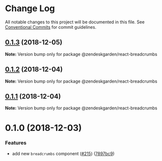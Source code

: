 # Change Log

All notable changes to this project will be documented in this file.
See [Conventional Commits](https://conventionalcommits.org) for commit guidelines.

## [0.1.3](https://github.com/zendeskgarden/react-components/compare/@zendeskgarden/react-breadcrumbs@0.1.2...@zendeskgarden/react-breadcrumbs@0.1.3) (2018-12-05)

**Note:** Version bump only for package @zendeskgarden/react-breadcrumbs





## [0.1.2](https://github.com/zendeskgarden/react-components/compare/@zendeskgarden/react-breadcrumbs@0.1.1...@zendeskgarden/react-breadcrumbs@0.1.2) (2018-12-04)

**Note:** Version bump only for package @zendeskgarden/react-breadcrumbs





## [0.1.1](https://github.com/zendeskgarden/react-components/compare/@zendeskgarden/react-breadcrumbs@0.1.0...@zendeskgarden/react-breadcrumbs@0.1.1) (2018-12-04)

**Note:** Version bump only for package @zendeskgarden/react-breadcrumbs





# 0.1.0 (2018-12-03)


### Features

* add new `breadcrumbs` component ([#215](https://github.com/zendeskgarden/react-components/issues/215)) ([7897bc9](https://github.com/zendeskgarden/react-components/commit/7897bc9))

